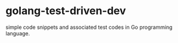 # golang-test-driven-dev
simple code snippets and associated test codes in Go programming language.
